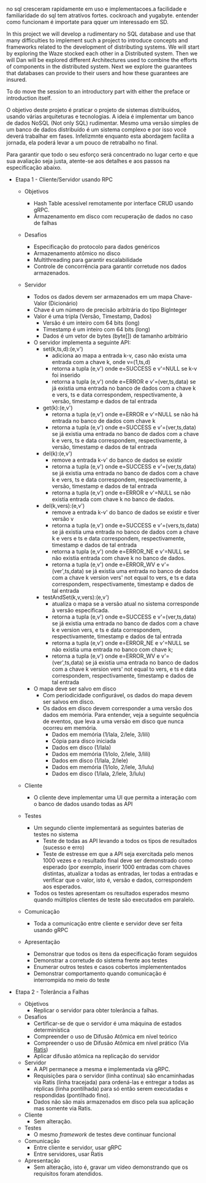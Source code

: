 no sql cresceram rapidamente em uso e implementacoes.a facilidade e familiaridade do sql tem atrativos fortes. cockroach and yugabyte.
entender como funcionam é importate para qquer um interessado em SD.

In this project we will develop a rudimentary no SQL database and use that many difficulties to implement such a project to introduce concepts and frameworks related to the development of distributing systems. We will start by exploring the Waze stocked each other in a Distributed system. Then we will Dan will be explored different Architectures used to combine the efforts of components in the distributed system. Next we explore the guarantees that databases can provide to their users and how these guarantees are insured. 

To do move the session to an introductory part with either the preface or introduction itself.

O objetivo deste projeto é praticar o projeto de sistemas distribuídos, usando várias arquiteturas e tecnologias.
A ideia é implementar um banco de dados NoSQL (Not only SQL) rudimentar.
Mesmo uma versão simples de um banco de dados distribuído é um sistema complexo e por isso você deverá trabalhar em fases. Infelizmnte enquanto esta abordagem facilita a jornada, ela poderá levar a um pouco de retrabalho no final.

Para garantir que todo o seu esforço será concentrado no lugar certo e que sua avaliação seja justa, atente-se aos detalhes e aos passos na especificação abaixo.

* Etapa 1 - Cliente/Servidor usando RPC
    * Objetivos
        * Hash Table acessível remotamente por interface CRUD usando gRPC.
        * Armazenamento em disco com recuperação de dados no caso de falhas
    * Desafios
        * Especificação do protocolo para dados genéricos
        * Armazenamento atômico no disco
        * Multithreading para garantir escalabilidade
        * Controle de concorrência para garantir corretude nos dados armazenados.
    * Servidor
        * Todos os dados devem ser armazenados em um mapa Chave-Valor (Dicionário)
        * Chave é um número de precisão arbitrária do tipo BigInteger
        * Valor é uma tripla (Versão, Timestamp, Dados)
             * Versão é um inteiro com 64 bits (long)
             * Timestamp é um inteiro com 64 bits (long)
             * Dados é um vetor de bytes (byte[]) de tamanho arbitrário
        * O servidor implementa a seguinte API:
             * set(k,ts,d):(e,v') 
                 * adiciona ao mapa a entrada k-v, caso não exista uma entrada com a chave k, onde v=(1,ts,d)
                 * retorna a tupla (e,v') onde e=SUCCESS e v'=NULL se k-v foi inserido
                 * retorna a tupla (e,v') onde e=ERROR e v'=(ver,ts,data) se já existia uma entrada no banco de dados com a chave k e vers, ts e data correspondem, respectivamente, à versão, timestamp e dados de tal entrada
             * get(k):(e,v') 
                 * retorna a tupla (e,v') onde e=ERROR e v'=NULL se não há entrada no banco de dados com chave k
                 * retorna a tupla (e,v') onde e=SUCCESS e v'=(ver,ts,data) se já existia uma entrada no banco de dados com a chave k e vers, ts e data correspondem, respectivamente, à versão, timestamp e dados de tal entrada 
             * del(k):(e,v')
                 * remove a entrada k-v' do banco de dados se existir
                 * retorna a tupla (e,v') onde e=SUCCESS e v'=(ver,ts,data) se já existia uma entrada no banco de dados com a chave k e vers, ts e data correspondem, respectivamente, à versão, timestamp e dados de tal entrada 
                 * retorna a tupla (e,v') onde e=ERROR e v'=NULL se não existia entrada com chave k no banco de dados.
             * del(k,vers):(e,v')
                 * remove a entrada k-v' do banco de dados se existir e tiver versão v
                 * retorna a tupla (e,v') onde e=SUCCESS e v'=(vers,ts,data) se já existia uma entrada no banco de dados com a chave k e vers e ts e data correspondem, respectivamente, timestamp e dados de tal entrada 
                 * retorna a tupla (e,v') onde e=ERROR_NE e v'=NULL se não existia entrada com chave k no banco de dados.
                 * retorna a tupla (e,v') onde e=ERROR_WV e v'=(ver',ts,data) se já existia uma entrada no banco de dados com a chave k  version vers' not equal to vers, e  ts e data correspondem, respectivamente, timestamp e dados de tal entrada
             * testAndSet(k,v,vers):(e,v')
                 * atualiza o mapa se a versão atual no sistema corresponde à versão especificada.
                 * retorna a tupla (e,v') onde e=SUCCESS e v'=(ver,ts,data) se já existia uma entrada no banco de dados com a chave k e version vers, e  ts e data correspondem, respectivamente, timestamp e dados de tal entrada
                 * retorna a tupla (e,v') onde e=ERROR_NE e v'=NULL se não existia uma entrada no banco com chave k;
                 * retorna a tupla (e,v') onde e=ERROR_WV e v'=(ver',ts,data) se já existia uma entrada no banco de dados com a chave k  version vers' not equal to vers, e  ts e data correspondem, respectivamente, timestamp e dados de tal entrada
        * O mapa deve ser salvo em disco
            * Com periodicidade configurável, os dados do mapa devem ser salvos em disco.
            * Os dados em disco devem corresponder a uma versão dos dados em memória. Para entender, veja a seguinte sequência de eventos, que leva a uma versão em disco que nunca ocorreu em memória.
                * Dados em memória (1/lala, 2/lele, 3/lili)
                * Cópia para disco iniciada
                * Dados em disco (1/lala)
                * Dados em memória (1/lolo, 2/lele, 3/lili)
                * Dados em disco (1/lala, 2/lele)
                * Dados em memória (1/lolo, 2/lele, 3/lulu)
                * Dados em disco (1/lala, 2/lele, 3/lulu)

    * Cliente
        * O cliente deve implementar uma UI que permita a interação com o banco de dados usando todas as API
    * Testes
        * Um segundo cliente implementará as seguintes baterias de testes no sistema
            * Teste de todas as API levando a todos os tipos de resultados (sucesso e erro)
            * Teste de estresse em que a API seja exercitada pelo menos 1000 vezes e o resultado final deve ser demonstrado como esperado (por exemplo, inserir 1000 entradas com chaves distintas, atualizar a todas as entradas, ler todas a entradas e verificar que o valor, isto é, versão e dados, correspondem aos esperados.
        * Todos os testes apresentam os resultados esperados mesmo quando múltiplos clientes de teste são executados em paralelo.
    * Comunicação
        * Toda a comunicação entre cliente e servidor deve ser feita usando gRPC
    * Apresentação
        * Demonstrar que todos os itens da especificação foram seguidos
        * Demonstrar a corretude do sistema frente aos testes
        * Enumerar outros testes e casos cobertos implemententados
        * Demonstrar comportamento quando comunicação é interrompida no meio do teste

* Etapa 2 - Tolerância a Falhas
    * Objetivos 
         * Replicar o servidor para obter tolerância a falhas.
    * Desafios
         * Certificar-se de que o servidor é uma máquina de estados determinística
         * Compreender o uso de Difusão Atômica em nível teórico
         * Compreender o uso de Difusão Atômica em nível prático (Via [Ratis](https://lasarojc.github.io/ds_notes/fault/#estudo-de-caso-ratis))
         * Aplicar difusão atômica na replicação do servidor
    * Servidor
         * A API permanece a mesma e implementada via gRPC.
         * Requisições para o servidor (linha contínua) são encaminhadas via Ratis (linha tracejada) para ordená-las e entregar a todas as réplicas (linha pontilhada) para só então serem executadas e respondidas (pontilhado fino).  
         * Dados não são mais armazenados em disco pela sua aplicação mas somente via Ratis.
    * Cliente
         * Sem alteração.
    * Testes
         * O mesmo *framework* de testes deve continuar funcional
    * Comunicação
         * Entre cliente e servidor, usar gRPC
         * Entre servidores, usar Ratis
    * Apresentação
         * Sem alteração, isto é, gravar um vídeo demonstrando que os requisitos foram atendidos.

<!--
* Etapa 2 - P2P
    * Objetivos
        * DHT com roteamento estilo Chord
        * Armazenamento em Log de operações e em arquivo de snapshots
        * Comunicação usando RPC
    * Desafios
        * Uso adequado da interface funcional do RPC
        * Uso do log + snapshots para recuperação
        * Roteamento no anel
        * Bootstrap dos processos
        * Log Structured Merge Tree -->
